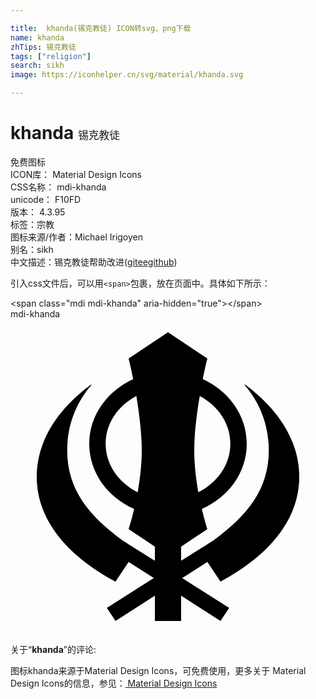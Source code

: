 ```yaml
---

title:  khanda(锡克教徒) ICON转svg、png下载
name: khanda
zhTips: 锡克教徒
tags: ["religion"]
search: sikh
image: https://iconhelper.cn/svg/material/khanda.svg

---
```


# khanda  <small style="font-size: 60%;font-weight: 100">锡克教徒</small>


<div class="detail-page">
<p>
<span><span class="badge-success badge">免费图标</span> </span>
<br/>
<span>
ICON库：
<span class="badge-secondary badge">Material Design Icons</span> 
</span>
<br/>
<span>
CSS名称：
<span class="badge-secondary badge">mdi-khanda</span> 
</span>
<br/>
<span>
unicode：
<span class="badge-secondary badge">F10FD</span> 
<copy-btn content='F10FD' btn-title=""></copy-btn>
<copy-btn :content='String.fromCodePoint(parseInt("F10FD", 16))' btn-title="复制U"></copy-btn>
</span>
<br/>
<span>
版本：
<span class="badge-secondary badge">4.3.95</span> 
</span><br/><span>标签：<span class="badge-light badge"><router-link to="/tags/religion.html">宗教</router-link></span></span>
<br/>
<span>图标来源/作者：<span class="badge-light badge">Michael Irigoyen</span></span> 
<br/>
<span>别名：<span class="badge-light badge">sikh</span></span><br/><span class="zh-detail">中文描述：<span class="badge-primary badge">锡克教徒</span><span class="help-link"><span>帮助改进</span>(<a href="https://gitee.com/liuwave/icon-helper/edit/master/json/material/khanda.json" target="_blank" rel="noopener noreferrer">gitee</a><a href="https://github.com/liuwave/icon-helper/edit/master/json/material/khanda.json" target="_blank" rel="noopener noreferrer">github</a></span>)</span><br/>
</p>
</div>
<div class="alert alert-dark">
  <i class="mdi mdi-khanda mdi-48px"></i>
  <i class="mdi mdi-khanda mdi-36px"></i>
  <i class="mdi mdi-khanda mdi-24px"></i>
  <i class="mdi mdi-khanda mdi-18px"></i>
</div>
<div>
  <p>引入css文件后，可以用<code>&lt;span&gt;</code>包裹，放在页面中。具体如下所示：    
  </p>
  <div class="alert alert-primary" style="font-size: 14px">
    &lt;span class="mdi mdi-khanda" aria-hidden="true"&gt;&lt;/span&gt;
    <copy-btn content='<span class="mdi mdi-khanda" aria-hidden="true"></span>'></copy-btn>
  </div>
  <div class="alert alert-secondary">
    <i class="mdi mdi-khanda"
    style="font-size: 24px"
    aria-hidden="true"></i> mdi-khanda
    <copy-btn content="mdi-khanda" btn-title="复制图标名称"></copy-btn>
  </div>
</div>
<div id="svg" class="svg-wrap">
<svg xmlns="http://www.w3.org/2000/svg" viewBox="0 0 24 24"><path d="M16 20C19.72 18 22 15.27 22 12C22 9.34 20.46 6.9 17.89 5H17.82C19 6.35 19.68 8.09 19.68 10C19.68 13 18 15 15.5 16.83C15.5 16.84 14.38 17.54 13 18.41V17.33L15 16C15 16 14.8 15.4 14.58 14.46C16.6 13.58 18 11.69 18 9.5C18 7.34 16.64 5.47 14.65 4.57C14.84 3.63 15 3 15 3L12 1L9 3C9 3 9.16 3.63 9.35 4.57C7.37 5.47 6 7.34 6 9.5C6 11.69 7.4 13.58 9.42 14.46C9.2 15.4 9 16 9 16L11 17.33V18.41C9.62 17.54 8.5 16.84 8.5 16.83C6 15 4.32 13 4.32 10C4.32 8.09 5 6.35 6.18 5H6.12C3.54 6.9 2 9.34 2 12C2 15.27 4.29 18 8 20L9 18.5L10.92 19.73L7.34 22L8 23L11 21.07V23H13V21.07L16 23L16.66 22L13.08 19.73L15 18.5L16 20M16.75 9.5C16.75 11.09 15.76 12.46 14.31 13.19C14.14 12.23 14 11.12 14 10C14 8.67 14.2 7.15 14.42 5.86C15.81 6.6 16.75 7.95 16.75 9.5M7.25 9.5C7.25 7.95 8.19 6.6 9.59 5.86C9.8 7.15 10 8.67 10 10C10 11.12 9.86 12.23 9.69 13.19C8.24 12.46 7.25 11.09 7.25 9.5Z" /></svg>
</div>
<detail full-name='mdi-khanda'></detail>
<div class="icon-detail__container">
<p>关于“<b>khanda</b>”的评论:</p>
</div>
<Vssue title="关于“khanda”的评论" />    
<div><p>图标khanda来源于Material Design Icons，可免费使用，更多关于 Material Design Icons的信息，参见：<a target="_blank" href="https://iconhelper.cn/material.html"> Material Design Icons</a>
</p></div>

